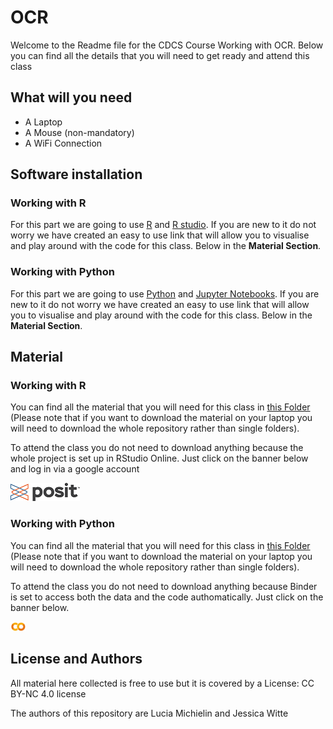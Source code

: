 # OCR

Welcome to the Readme file for the CDCS Course Working with OCR. 
Below you can find all the details that you will need to get ready and attend this class


## What will you need 
- A Laptop
- A Mouse (non-mandatory)
- A WiFi Connection 


## Software installation
### Working with R
For this part we are going to use [R](https://www.r-project.org/) and [R studio](https://posit.co/). If you are new to it do not worry we have created an easy to use link that will allow you to visualise and play around with the code for this class. Below in the **Material Section**.

### Working with Python 
For this part we are going to use [Python](https://www.python.org/) and [Jupyter Notebooks](https://jupyter.org/). If you are new to it do not worry we have created an easy to use link that will allow you to visualise and play around with the code for this class. Below in the **Material Section**.


## Material

### Working with R
You can find all the material that you will need for this class in [this Folder](https://github.com/DCS-training/OCR/tree/main/WorkingWithR) (Please note that if you want to download the material on your laptop you will need to download the whole repository rather than single folders). 

To attend the class you do not need to download anything because the whole project is set up in RStudio Online.
Just click on the banner below and log in via a google account


<div style="width: 60%; height: 60%">
  
 [![RStudioCloud](https://github.com/DCS-training/OCR/blob/main/PositLogo.png)](https://posit.cloud/content/5337260)
  
</div>



### Working with Python
You can find all the material that you will need for this class in [this Folder](https://github.com/DCS-training/OCR/tree/main/WorkingWithPython) (Please note that if you want to download the material on your laptop you will need to download the whole repository rather than single folders). 

To attend the class you do not need to download anything because Binder is set to access both the data and the code authomatically.
Just click on the banner below.


<div style= "width: 5%; height: 5%">
  
 [![GoogleColab](https://github.com/DCS-training/OCR/blob/main/CollabLogo.png)](https://colab.research.google.com/drive/1IggowWB2eESAETCWUNVshlJIjQ5FXjiU?usp=sharing)
  
</div>

## License and Authors
All material here collected is free to use but it is covered by a License: CC BY-NC 4.0 license

The authors of this repository are Lucia Michielin and Jessica Witte
